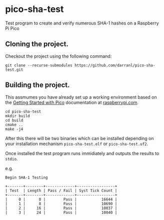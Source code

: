 # pico-sha-test
Test program to create and verify numerous SHA-1 hashes on a Raspberry Pi Pico

## Cloning the project.

Checkout the project using the following command:

    git clone --recurse-submodules https://github.com/darranl/pico-sha-test.git

## Building the project.

This assmumes you have already set up a working environment based on the [Getting Started with Pico](https://datasheets.raspberrypi.com/pico/getting-started-with-pico.pdf) documentation at [raspberrypi.com](https://www.raspberrypi.com).

    cd pico-sha-test
    mkdir build
    cd build
    cmake ..
    make -j4

After this there will be two binaries which can be installed depending on your installation mechanism `pico-sha-test.elf` or `pico-sha-test.uf2`.

Once installed the test program runs immidiately and outputs the results to `stdio`.

e.g.

    Begin SHA-1 Testing                               
                                                               
    +-------+--------+-------------+-----------------+
    | Test  | Length | Pass / Fail | Syst Tick Count |
    +-------+--------+-------------+-----------------+
    |     0 |      0 |        Pass |           16644 |
    |     1 |      8 |        Pass |           10690 |
    |     2 |     16 |        Pass |           10037 |
    |     3 |     24 |        Pass |           10040 |

